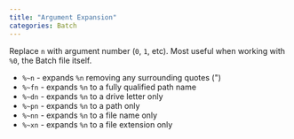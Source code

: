 ```yaml
---
title: "Argument Expansion"
categories: Batch
---
```


Replace `n` with argument number (`0`, `1`, etc).
Most useful when working with `%0`, the Batch file itself.

- `%~n`  - expands `%n` removing any surrounding quotes (")
- `%~fn` - expands `%n` to a fully qualified path name
- `%~dn` - expands `%n` to a drive letter only
- `%~pn` - expands `%n` to a path only
- `%~nn` - expands `%n` to a file name only
- `%~xn` - expands `%n` to a file extension only
